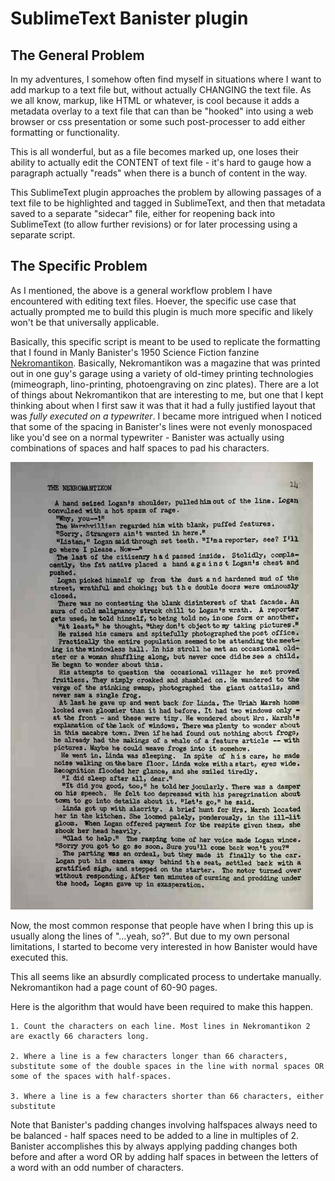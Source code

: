# SublimeText Banister plugin

## The General Problem

In my adventures, I somehow often find myself in situations where I want to add markup to a text file but, without actually CHANGING the text file. As we all know, markup, like HTML or whatever, is cool because it adds a metadata overlay to a text file that can than be "hooked" into using a web browser or css presentation or some such post-processer to add either formatting or functionality.

This is all wonderful, but as a file becomes marked up, one loses their ability to actually edit the CONTENT of text file - it's hard to gauge how a paragraph actually "reads" when there is a bunch of content in the way.

This SublimeText plugin approaches the problem by allowing passages of a text file to be highlighted and tagged in SublimeText, and then that metadata saved to a separate "sidecar" file, either for reopening back into SublimeText (to allow further revisions) or for later processing using a separate script.

## The Specific Problem

As I mentioned, the above is a general workflow problem I have encountered with editing text files. Hoever, the specific use case that actually prompted me to build this plugin is much more specific and likely won't be that universally applicable.

Basically, this specific script is meant to be used to replicate the formatting that I found in Manly Banister's 1950 Science Fiction fanzine [Nekromantikon](Nekromantikonhttps://fanac.org/fanzines/Nekromantikon/). Basically, Nekromantikon was a magazine that was printed out in one guy's garage using a variety of old-timey printing technologies (mimeograph, lino-printing, photoengraving on zinc plates). There are a lot of things about Nekromantikon that are interesting to me, but one that I kept thinking about when I first saw it was that it had a fully justified layout that was *fully executed on a typewriter*. I became more intrigued when I noticed that some of the spacing in Banister's lines were not evenly monospaced like you'd see on a normal typewriter - Banister was actually using combinations of spaces and half spaces to pad his characters.

![Nekromantikon's fully justified blocks of text](img/nekromantikon.png)

Now, the most common response that people have when I bring this up is usually along the lines of "...yeah, so?". But due to my own personal limitations, I started to become very interested in how Banister would have executed this. 

This all seems like an absurdly complicated process to undertake manually. Nekromantikon had a page count of 60-90 pages.

Here is the algorithm that would have been required to make this happen.

    1. Count the characters on each line. Most lines in Nekromantikon 2 are exactly 66 characters long.

    2. Where a line is a few characters longer than 66 characters, substitute some of the double spaces in the line with normal spaces OR some of the spaces with half-spaces.

    3. Where a line is a few characters shorter than 66 characters, either substitute

Note that Banister's padding changes involving halfspaces always need to be balanced - half spaces need to be added to a line in multiples of 2. Banister accomplishes this by always applying padding changes both before and after a word OR by adding half spaces in between the letters of a word with an odd number of characters.
